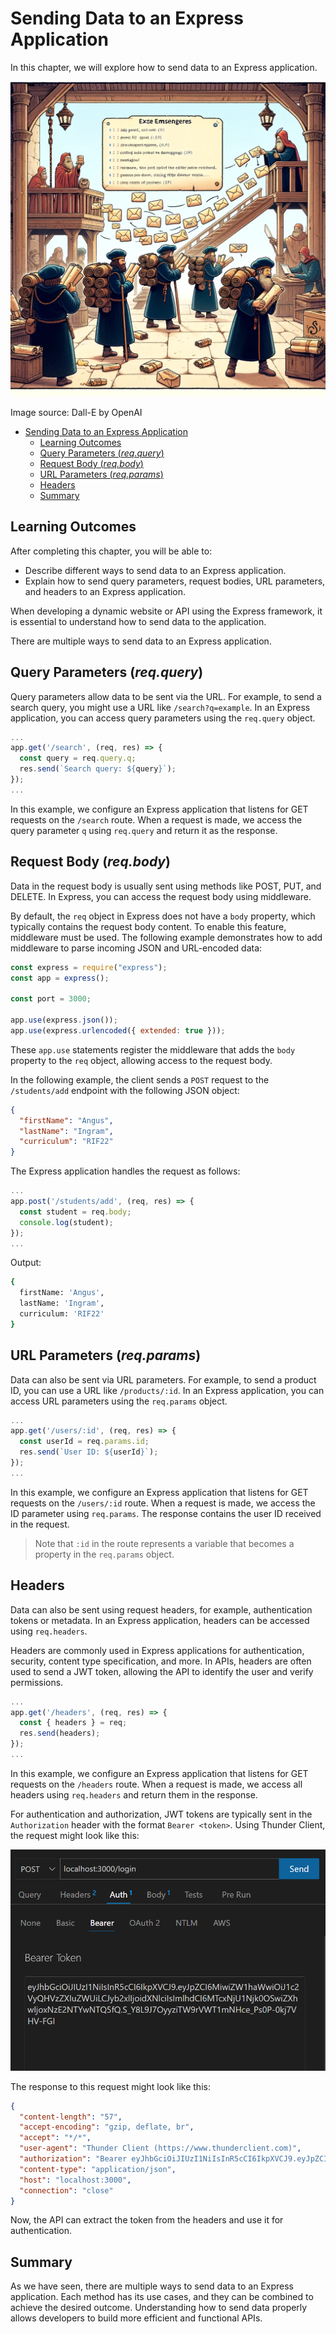 # Sending Data to an Express Application

In this chapter, we will explore how to send data to an Express application.

![Sending Data to an Express Application](Sending-Data-To_express.webp)

Image source: Dall-E by OpenAI

- [Sending Data to an Express Application](#sending-data-to-an-express-application)
  - [Learning Outcomes](#learning-outcomes)
  - [Query Parameters (_req.query_)](#query-parameters-reqquery)
  - [Request Body (_req.body_)](#request-body-reqbody)
  - [URL Parameters (_req.params_)](#url-parameters-reqparams)
  - [Headers](#headers)
  - [Summary](#summary)

## Learning Outcomes

After completing this chapter, you will be able to:

- Describe different ways to send data to an Express application.
- Explain how to send query parameters, request bodies, URL parameters, and headers to an Express application.

When developing a dynamic website or API using the Express framework, it is essential to understand how to send data to the application.

There are multiple ways to send data to an Express application.

## Query Parameters (_req.query_)

Query parameters allow data to be sent via the URL. For example, to send a search query, you might use a URL like `/search?q=example`. In an Express application, you can access query parameters using the `req.query` object.

```javascript
...
app.get('/search', (req, res) => {
  const query = req.query.q;
  res.send(`Search query: ${query}`);
});
...
```

In this example, we configure an Express application that listens for GET requests on the `/search` route. When a request is made, we access the query parameter `q` using `req.query` and return it as the response.

## Request Body (_req.body_)

Data in the request body is usually sent using methods like POST, PUT, and DELETE. In Express, you can access the request body using middleware.

By default, the `req` object in Express does not have a `body` property, which typically contains the request body content. To enable this feature, middleware must be used. The following example demonstrates how to add middleware to parse incoming JSON and URL-encoded data:

```javascript
const express = require("express");
const app = express();

const port = 3000;

app.use(express.json());
app.use(express.urlencoded({ extended: true }));
```

These `app.use` statements register the middleware that adds the `body` property to the `req` object, allowing access to the request body.

In the following example, the client sends a `POST` request to the `/students/add` endpoint with the following JSON object:

```json
{
  "firstName": "Angus",
  "lastName": "Ingram",
  "curriculum": "RIF22"
}
```

The Express application handles the request as follows:

```javascript
...
app.post('/students/add', (req, res) => {
  const student = req.body;
  console.log(student);
});
...
```

Output:

```bash
{
  firstName: 'Angus',
  lastName: 'Ingram',
  curriculum: 'RIF22'
}
```

## URL Parameters (_req.params_)

Data can also be sent via URL parameters. For example, to send a product ID, you can use a URL like `/products/:id`. In an Express application, you can access URL parameters using the `req.params` object.

```javascript
...
app.get('/users/:id', (req, res) => {
  const userId = req.params.id;
  res.send(`User ID: ${userId}`);
});
...
```

In this example, we configure an Express application that listens for GET requests on the `/users/:id` route. When a request is made, we access the ID parameter using `req.params`. The response contains the user ID received in the request.

> Note that `:id` in the route represents a variable that becomes a property in the `req.params` object.

## Headers

Data can also be sent using request headers, for example, authentication tokens or metadata. In an Express application, headers can be accessed using `req.headers`.

Headers are commonly used in Express applications for authentication, security, content type specification, and more. In APIs, headers are often used to send a JWT token, allowing the API to identify the user and verify permissions.

```javascript
...
app.get('/headers', (req, res) => {
  const { headers } = req;
  res.send(headers);
});
...
```

In this example, we configure an Express application that listens for GET requests on the `/headers` route. When a request is made, we access all headers using `req.headers` and return them in the response.

For authentication and authorization, JWT tokens are typically sent in the `Authorization` header with the format `Bearer <token>`. Using Thunder Client, the request might look like this:

![Send JWT](image.png)

The response to this request might look like this:

```json
{
  "content-length": "57",
  "accept-encoding": "gzip, deflate, br",
  "accept": "*/*",
  "user-agent": "Thunder Client (https://www.thunderclient.com)",
  "authorization": "Bearer eyJhbGciOiJIUzI1NiIsInR5cCI6IkpXVCJ9.eyJpZCI6MSwicm9sZSI6IkFkbWluIiwiaWF0IjoxNzA0Mjk2NjczLCJleHAiOjE3MDQzMDAyNzN9.fuJW0xbU-EtfpfuJatn2eqkCg7m1QKXth98eg7znJP4",
  "content-type": "application/json",
  "host": "localhost:3000",
  "connection": "close"
}
```

Now, the API can extract the token from the headers and use it for authentication.

## Summary

As we have seen, there are multiple ways to send data to an Express application. Each method has its use cases, and they can be combined to achieve the desired outcome. Understanding how to send data properly allows developers to build more efficient and functional APIs.

